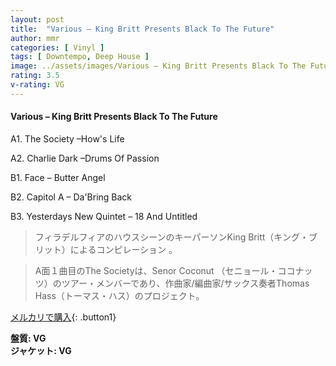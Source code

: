 ```yaml
---
layout: post
title:  "Various – King Britt Presents Black To The Future"
author: mmr
categories: [ Vinyl ]
tags: [ Downtempo, Deep House ]
image: ../assets/images/Various – King Britt Presents Black To The Future.jpg
rating: 3.5
v-rating: VG
---
```


#### Various – King Britt Presents Black To The Future

A1. The Society –How's Life

A2. Charlie Dark –Drums Of Passion

B1. Face – Butter Angel

B2. Capitol A – Da'Bring Back

B3. Yesterdays New Quintet – 18 And Untitled

> フィラデルフィアのハウスシーンのキーパーソンKing Britt（キング・ブリット）によるコンピレーション 。

> A面１曲目のThe Societyは、Senor Coconut （セニョール・ココナッツ）のツアー・メンバーであり、作曲家/編曲家/サックス奏者Thomas Hass（トーマス・ハス）のプロジェクト。



[メルカリで購入](https://jp.mercari.com/item/m69484096641){: .button1}

<div class="mt-4 mb-4 d-flex align-items-center">
<strong class="mr-1">盤質: VG</strong>
</div>
<div class="mt-4 mb-4 d-flex align-items-center">
<strong class="mr-1">ジャケット: VG</strong>
</div>

